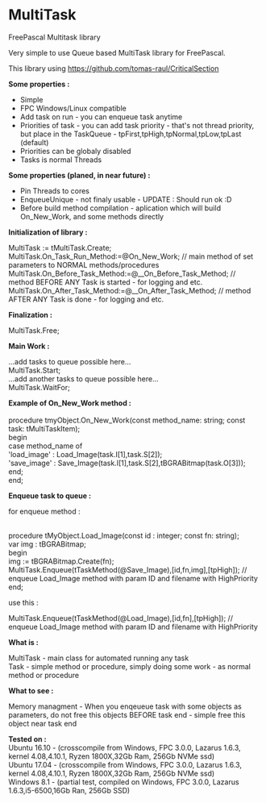 # MultiTask
FreePascal Multitask library

Very simple to use Queue based MultiTask library for FreePascal.

This library using https://github.com/tomas-raul/CriticalSection

<b>Some properties :</b><br/>
- Simple<br/>
- FPC Windows/Linux compatible<br/>
- Add task on run - you can enqueue task anytime<br/>
- Priorities of task - you can add task priority - that's not thread priority, but place in the TaskQueue - tpFirst,tpHigh,tpNormal,tpLow,tpLast (default)<br/>
- Priorities can be globaly disabled<br/>
- Tasks is normal Threads<br/>


<b>Some properties (planed, in near future) :</b><br/>
- Pin Threads to cores<br/>
- EnqueueUnique - not finaly usable - UPDATE : Should run ok :D
- Before build method compilation - aplication which will build On_New_Work, and some methods directly <br/>
 


<b>Initialization of library :</b><br/>

  MultiTask := tMultiTask.Create;<br/>
  MultiTask.On_Task_Run_Method:=@On_New_Work;    // main method of set parameters to NORMAL methods/procedures<br/>
  MultiTask.On_Before_Task_Method:=@__On_Before_Task_Method; // method BEFORE ANY Task is started - for logging and etc.<br/>
  MultiTask.On_After_Task_Method:=@__On_After_Task_Method; // method AFTER ANY Task is done - for logging and etc.<br/>


<b>Finalization :</b><br/>

  MultiTask.Free;<br/>


<b>Main Work :</b><br/>

  ...add tasks to queue possible here...<br/>
  MultiTask.Start;<br/>
  ...add another tasks to queue possible here...<br/>
  MultiTask.WaitFor;<br/>

<b>Example of On_New_Work method :</b><br/>
<br/>
procedure tmyObject.On_New_Work(const method_name: string; const task: tMultiTaskItem);<br/>
begin<br/>
   case method_name of<br/>
     'load_image' : Load_Image(task.I[1],task.S[2]);<br/>
     'save_image' : Save_Image(task.I[1],task.S[2],tBGRABitmap(task.O[3]));<br/>
   end; <br/>
end;<br/>


<b>Enqueue task to queue :</b><br/>

for enqueue method :<br/><br/>

procedure tMyObject.Load_Image(const id : integer; const fn: string);<br/>
var img : tBGRABitmap;<br/>
begin<br/>
   img := tBGRABitmap.Create(fn);<br/>
   MultiTask.Enqueue(tTaskMethod(@Save_Image),[id,fn,img],[tpHigh]); // enqueue Load_Image method with param ID and filename with HighPriority<br/>
end;<br/>

use this :<br/>

MultiTask.Enqueue(tTaskMethod(@Load_Image),[id,fn],[tpHigh]); // enqueue Load_Image method with param ID and filename with HighPriority<br/>


 <b>What is :</b><br/>
 
 MultiTask - main class for automated running any task<br/>
 Task - simple method or procedure, simply doing some work - as normal method or procedure<br/>
 
 <b>What to see :</b><br/>
 
 Memory managment - When you enqeueue task with some objects as parameters, do not free this objects BEFORE task end - simple free this object near task end<br/>
 
 
<b>Tested on :</b><br/>
Ubuntu 16.10 - 
(crosscompile from Windows, FPC 3.0.0, Lazarus 1.6.3, kernel 4.08,4.10.1, Ryzen 1800X,32Gb Ram, 256Gb NVMe ssd)<br/>
Ubuntu 17.04 - 
(crosscompile from Windows, FPC 3.0.0, Lazarus 1.6.3, kernel 4.08,4.10.1, Ryzen 1800X,32Gb Ram, 256Gb NVMe ssd)<br/>
Windows 8.1 - 
(partial test, compiled on Windows, FPC 3.0.0, Lazarus 1.6.3,i5-6500,16Gb Ran, 256Gb SSD)<br/>
 

